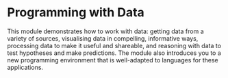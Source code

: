# Programming with Data
This module demonstrates how to work with
data: getting data from a variety of sources,
visualising data in compelling, informative ways,
processing data to make it useful and shareable,
and reasoning with data to test hypotheses and
make predictions. The module also introduces
you to a new programming environment that is
well-adapted to languages for these applications.
